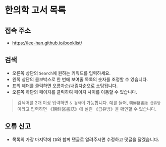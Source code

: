 # 한의학 고서 목록

## 접속 주소
- https://lee-han.github.io/booklist/

## 검색
- 오른쪽 상단의 `Search`에 원하는 키워드를 입력하세요.
- 왼쪽 상단의 콤보박스로 한 번에 보여줄 목록의 숫자를 조정할 수 있습니다.
- 표의 헤더를 클릭하면 오름차순/내림차순으로 소팅됩니다.
- 오른쪽 하단의 페이지를 클릭하여 페이지 사이를 이동할 수 있습니다.

>검색어를 2개 이상 입력하면 `& 검색`이 가능합니다. 예를 들어, `朝鮮醫書誌 급유방`이라고 입력하면 《朝鮮醫書誌》에 실린 《급유방》을 확인할 수 있습니다.

## 오류 신고
- 목록의 가장 마지막에 `ID`와 함께 댓글로 알려주시면 수정하고 댓글을 달겠습니다.
